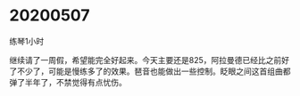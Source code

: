 # 20200507

练琴1小时

继续请了一周假，希望能完全好起来。今天主要还是825，阿拉曼德已经比之前好了不少了，可能是慢练多了的效果。琶音也能做出一些控制。眨眼之间这首组曲都弹了半年了，不禁觉得有点忧伤。
